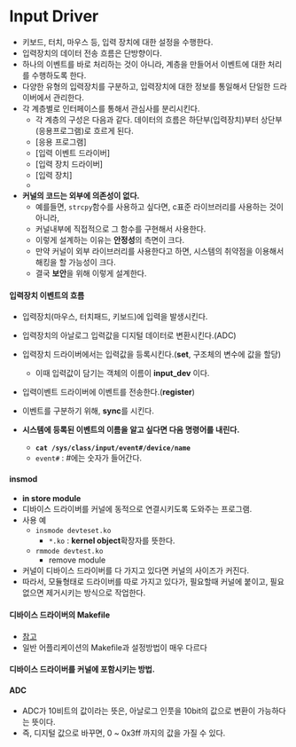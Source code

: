 # Input Driver
- 키보드, 터치, 마우스 등, 입력 장치에 대한 설정을 수행한다.
- 입력장치의 데이터 전송 흐름은 단방향이다.
- 하나의 이벤트를 바로 처리하는 것이 아니라, 계층을 만들어서 이벤트에 대한 처리를 수행하도록 한다.
- 다양한 유형의 입력장치를 구분하고, 입력장치에 대한 정보를 통일해서 단일한 드라이버에서 관리한다.
- 각 계층별로 인터페이스를 통해서 관심사를 분리시킨다.
  - 각 계층의 구성은 다음과 같다. 데이터의 흐름은 하단부(입력장치)부터 상단부(응용프로그램)로 흐르게 된다.
  - [응용 프로그램]
  - [입력 이벤트 드라이버]
  - [입력 장치 드라이버]
  - [입력 장치]
  -
- **커널의 코드는 외부에 의존성이 없다.**
  - 예를들면, `strcpy`함수를 사용하고 싶다면, c표준 라이브러리를 사용하는 것이 아니라,
  - 커널내부에 직접적으로 그 함수를 구현해서 사용한다.
  - 이렇게 설계하는 이유는 **안정성**의 측면이 크다.
  - 만약 커널이 외부 라이브러리를 사용한다고 하면, 시스템의 취약점을 이용해서 해킹을 할 가능성이 크다.
  - 결국 **보안**을 위해 이렇게 설계한다.

#### 입력장치 이벤트의 흐름
- 입력장치(마우스, 터치패드, 키보드)에 입력을 발생시킨다.
- 입력장치의 아날로그 입력값을 디지털 데이터로 변환시킨다.(ADC)
- 입력장치 드라이버에서는 입력값을 등록시킨다.(**set**, 구조체의 변수에 값을 할당)
  - 이때 입력값이 담기는 객체의 이름이 **input_dev** 이다.
- 입력이벤트 드라이버에 이벤트를 전송한다.(**register**)
- 이벤트를 구분하기 위해, **sync**를 시킨다.

- **시스템에 등록된 이벤트의 이름을 알고 싶다면 다음 명령어를 내린다.**
  - **`cat /sys/class/input/event#/device/name`**
  - `event#` : #에는 숫자가 들어간다.

#### insmod
- **in store module**
- 디바이스 드라이버를 커널에 동적으로 연결시키도록 도와주는 프로그램.
- 사용 예
  - `insmode devteset.ko`
    - `*.ko` : **kernel object**확장자를 뜻한다.
  - `rmmode devtest.ko`
    - remove module
- 커널이 디바이스 드라이버를 다 가지고 있다면 커널의 사이즈가 커진다.
- 따라서, 모듈형태로 드라이버를 따로 가지고 있다가, 필요할때 커널에 붙이고, 필요없으면 제거시키는 방식으로 작업한다.

#### 디바이스 드라이버의 Makefile
- [참고](./multimedia/EX04-03_platform_driver_input/Makefile)
- 일반 어플리케이션의 Makefile과 설정방법이 매우 다르다

#### 디바이스 드라이버를 커널에 포함시키는 방법.


#### ADC
- ADC가 10비트의 값이라는 뜻은, 아날로그 인풋을 10bit의 값으로 변환이 가능하다는 뜻이다.
- 즉, 디지털 값으로 바꾸면, 0 ~ 0x3ff 까지의 값을 가질 수 있다.
